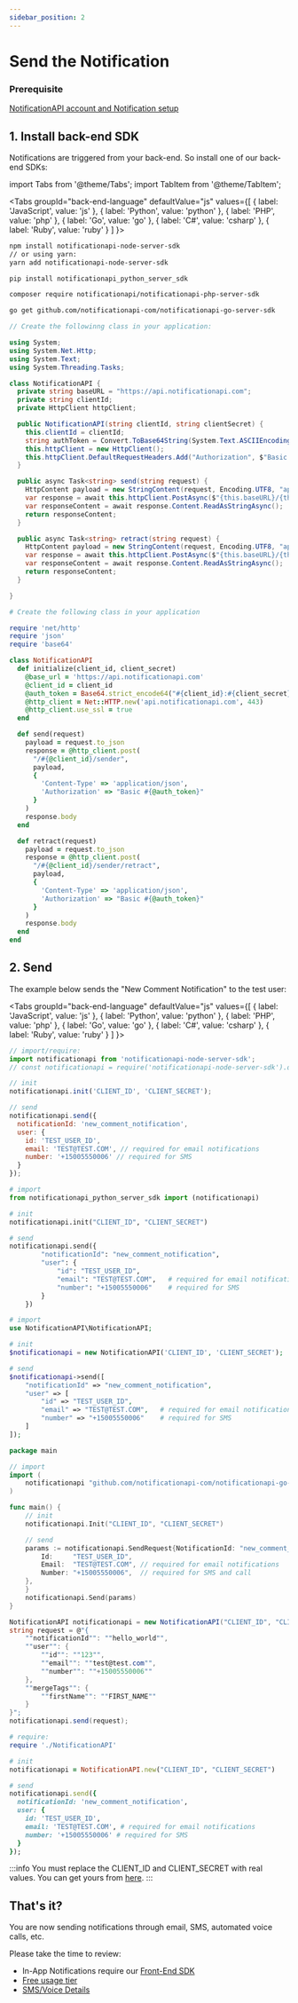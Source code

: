 ```yaml
---
sidebar_position: 2
---
```


# Send the Notification

### Prerequisite

[NotificationAPI account and Notification setup](./setup-the-notification)

## 1. Install back-end SDK

Notifications are triggered from your back-end. So install one of our back-end SDKs:

import Tabs from '@theme/Tabs';
import TabItem from '@theme/TabItem';

<Tabs
groupId="back-end-language"
defaultValue="js"
values={[
{ label: 'JavaScript', value: 'js' },
{ label: 'Python', value: 'python' },
{ label: 'PHP', value: 'php' },
{ label: 'Go', value: 'go' },
{ label: 'C#', value: 'csharp' },
{ label: 'Ruby', value: 'ruby' }
]
}>
<TabItem value="js">

```bash
npm install notificationapi-node-server-sdk
// or using yarn:
yarn add notificationapi-node-server-sdk
```

</TabItem>
<TabItem value="python">

```bash
pip install notificationapi_python_server_sdk
```

</TabItem>
<TabItem value="php">

```bash
composer require notificationapi/notificationapi-php-server-sdk
```

</TabItem>
<TabItem value="go">

```bash
go get github.com/notificationapi-com/notificationapi-go-server-sdk
```

</TabItem>
<TabItem value="csharp">

```csharp
// Create the followinng class in your application:

using System;
using System.Net.Http;
using System.Text;
using System.Threading.Tasks;

class NotificationAPI {
  private string baseURL = "https://api.notificationapi.com";
  private string clientId;
  private HttpClient httpClient;

  public NotificationAPI(string clientId, string clientSecret) {
    this.clientId = clientId;
    string authToken = Convert.ToBase64String(System.Text.ASCIIEncoding.ASCII.GetBytes($"{clientId}:{clientSecret}"));
    this.httpClient = new HttpClient();
    this.httpClient.DefaultRequestHeaders.Add("Authorization", $"Basic {authToken}");
  }

  public async Task<string> send(string request) {
    HttpContent payload = new StringContent(request, Encoding.UTF8, "application/json");
    var response = await this.httpClient.PostAsync($"{this.baseURL}/{this.clientId}/sender", payload);
    var responseContent = await response.Content.ReadAsStringAsync();
    return responseContent;
  }

  public async Task<string> retract(string request) {
    HttpContent payload = new StringContent(request, Encoding.UTF8, "application/json");
    var response = await this.httpClient.PostAsync($"{this.baseURL}/{this.clientId}/sender/retract", payload);
    var responseContent = await response.Content.ReadAsStringAsync();
    return responseContent;
  }

}
```

</TabItem>
<TabItem value="ruby">

```ruby
# Create the following class in your application

require 'net/http'
require 'json'
require 'base64'

class NotificationAPI
  def initialize(client_id, client_secret)
    @base_url = 'https://api.notificationapi.com'
    @client_id = client_id
    @auth_token = Base64.strict_encode64("#{client_id}:#{client_secret}")
    @http_client = Net::HTTP.new('api.notificationapi.com', 443)
    @http_client.use_ssl = true
  end

  def send(request)
    payload = request.to_json
    response = @http_client.post(
      "/#{@client_id}/sender",
      payload,
      {
        'Content-Type' => 'application/json',
        'Authorization' => "Basic #{@auth_token}"
      }
    )
    response.body
  end

  def retract(request)
    payload = request.to_json
    response = @http_client.post(
      "/#{@client_id}/sender/retract",
      payload,
      {
        'Content-Type' => 'application/json',
        'Authorization' => "Basic #{@auth_token}"
      }
    )
    response.body
  end
end
```

</TabItem>
</Tabs>

## 2. Send

The example below sends the "New Comment Notification" to the test user:

<Tabs
groupId="back-end-language"
defaultValue="js"
values={[
{ label: 'JavaScript', value: 'js' },
{ label: 'Python', value: 'python' },
{ label: 'PHP', value: 'php' },
{ label: 'Go', value: 'go' },
{ label: 'C#', value: 'csharp' },
{ label: 'Ruby', value: 'ruby' }
]
}>
<TabItem value="js">

```js
// import/require:
import notificationapi from 'notificationapi-node-server-sdk';
// const notificationapi = require('notificationapi-node-server-sdk').default

// init
notificationapi.init('CLIENT_ID', 'CLIENT_SECRET');

// send
notificationapi.send({
  notificationId: 'new_comment_notification',
  user: {
    id: 'TEST_USER_ID',
    email: 'TEST@TEST.COM', // required for email notifications
    number: '+15005550006' // required for SMS
  }
});
```

</TabItem>
<TabItem value="python">

```py
# import
from notificationapi_python_server_sdk import (notificationapi)

# init
notificationapi.init("CLIENT_ID", "CLIENT_SECRET")

# send
notificationapi.send({
        "notificationId": "new_comment_notification",
        "user": {
            "id": "TEST_USER_ID",
            "email": "TEST@TEST.COM",   # required for email notifications
            "number": "+15005550006"    # required for SMS
        }
    })
```

</TabItem>
<TabItem value="php">

```php
# import
use NotificationAPI\NotificationAPI;

# init
$notificationapi = new NotificationAPI('CLIENT_ID', 'CLIENT_SECRET');

# send
$notificationapi->send([
    "notificationId" => "new_comment_notification",
    "user" => [
        "id" => "TEST_USER_ID",
        "email" => "TEST@TEST.COM",   # required for email notifications
        "number" => "+15005550006"    # required for SMS
    ]
]);
```

</TabItem>
<TabItem value="go">

```go
package main

// import
import (
	notificationapi "github.com/notificationapi-com/notificationapi-go-server-sdk"
)

func main() {
	// init
	notificationapi.Init("CLIENT_ID", "CLIENT_SECRET")

	// send
	params := notificationapi.SendRequest{NotificationId: "new_comment_notification", User: notificationapi.User{
		Id:     "TEST_USER_ID",
		Email:  "TEST@TEST.COM", // required for email notifications
		Number: "+15005550006",  // required for SMS and call
	},
	}
	notificationapi.Send(params)
}

```

</TabItem>
<TabItem value="csharp">

```csharp
NotificationAPI notificationapi = new NotificationAPI("CLIENT_ID", "CLIENT_SECRET");
string request = @"{
    ""notificationId"": ""hello_world"",
    ""user"": {
        ""id"": ""123"",
        ""email"": ""test@test.com"",
        ""number"": ""+15005550006""
    },
    ""mergeTags"": {
        ""firstName"": ""FIRST_NAME""
    }
}";
notificationapi.send(request);
```

</TabItem>
<TabItem value="ruby">

```ruby
# require:
require './NotificationAPI'

# init
notificationapi = NotificationAPI.new("CLIENT_ID", "CLIENT_SECRET")

# send
notificationapi.send({
  notificationId: 'new_comment_notification',
  user: {
    id: 'TEST_USER_ID',
    email: 'TEST@TEST.COM', # required for email notifications
    number: '+15005550006' # required for SMS
  }
});
```

</TabItem>
</Tabs>

:::info
You must replace the CLIENT_ID and CLIENT_SECRET with real values. You can get yours from [here](https://app.notificationapi.com/environments).
:::

## That's it?

You are now sending notifications through email, SMS, automated voice calls, etc.

Please take the time to review:

- In-App Notifications require our [Front-End SDK](../guides/display-inapp-notifications)
- [Free usage tier](https://www.notificationapi.com/pricing)
- [SMS/Voice Details](../guides/sms-call)
